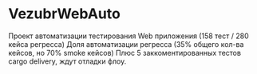 # VezubrWebAuto

Проект автоматизации тестирования Web приложения (158 тест / 280 кейса регресса)
Доля автоматизации регресса (35% общего кол-ва кейсов, но 70% smoke кейсов)
Плюс 5 заккоментированных тестов cargo delivery, ждут отладки флоу.

